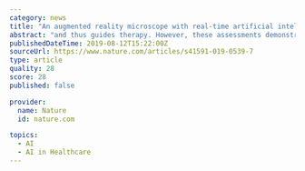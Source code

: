 ```yaml
---
category: news
title: "An augmented reality microscope with real-time artificial intelligence integration for cancer diagnosis"
abstract: "and thus guides therapy. However, these assessments demonstrate considerable variability and many regions of the world lack access to trained pathologists. Though artificial intelligence (AI) promises to improve the access and quality of healthcare ..."
publishedDateTime: 2019-08-12T15:22:00Z
sourceUrl: https://www.nature.com/articles/s41591-019-0539-7
type: article
quality: 28
score: 28
published: false

provider:
  name: Nature
  id: nature.com

topics:
  - AI
  - AI in Healthcare
---
```

